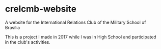 # crelcmb-website
A website for the International Relations Club of the Military School of Brasilia

This is a project I made in 2017 while I was in High School and participated in the club's activities.

